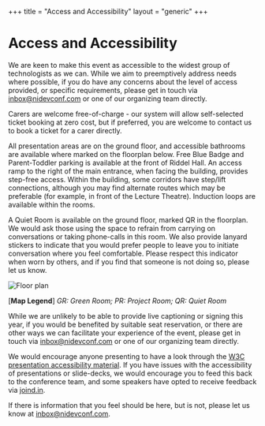 +++
title = "Access and Accessibility"
layout = "generic"
+++

# Access and Accessibility

We are keen to make this event as accessible to the widest group of technologists as we can. While we aim to preemptively address needs where possible, if you do have any concerns about the level of access provided, or specific requirements, please get in touch via <a href='mailto:inbox@nidevconf.com'>inbox@nidevconf.com</a> or one of our organizing team directly.

Carers are welcome free-of-charge - our system will allow self-selected ticket booking at zero cost, but if preferred, you are welcome to contact us to book a ticket for a carer directly.

All presentation areas are on the ground floor, and accessible bathrooms are available where marked on the floorplan below. Free Blue Badge and Parent-Toddler parking is available at the front of Riddel Hall. An access ramp to the right of the main entrance, when facing the building, provides step-free access. Within the building, some corridors have step/lift connections, although you may find alternate routes which may be preferable (for example, in front of the Lecture Theatre). Induction loops are available within the rooms.</p>

A Quiet Room is available on the ground floor, marked QR in the floorplan. We would ask those using the space to refrain from carrying on conversations or taking phone-calls in this room. We also provide lanyard stickers to indicate that you would prefer people to leave you to initiate conversation where you feel comfortable. Please respect this indicator when worn by others, and if you find that someone is not doing so, please let us know.

![Floor plan](/img/floorplan-rh.png)

[**Map Legend**] *GR: Green Room; PR: Project Room; QR: Quiet Room*

While we are unlikely to be able to provide live captioning or signing this year, if you would be benefited by suitable seat reservation, or there are other ways we can facilitate your experience of the event, please get in touch via <a href='mailto:inbox@nidevconf.com'>inbox@nidevconf.com</a> or one of our organizing team directly.

We would encourage anyone presenting to have a look through the <a href="https://www.w3.org/WAI/teach-advocate/accessible-presentations/">W3C presentation accessibility material</a>. If you have issues with the accessibility of presentations or slide-decks, we would encourage you to feed this back to the conference team, and some speakers have opted to receive feedback via <a href="https://joind.in/event/northern-ireland-developer-conference-2019">joind.in</a>.

If there is information that you feel should be here, but is not, please let us know at <a href='inbox@nidevconf.com'>inbox@nidevconf.com</a>.
